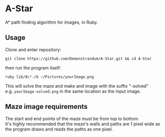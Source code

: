 # A-Star

A* path finding algorithm for images, in Ruby.

## Usage
Clone and enter repository:
```shell
git clone https://github.com/Demonstrandum/A-Star.git && cd A-Star
```
then run the program itself:
```shell
ruby lib/A\*.rb ~/Pictures/yourImage.png
```
This will solve the maze and make and image with the suffix "-solved"<br />
e.g. `yourImage-solved.png` in the same location as the input image.

## Maze image requirements
The start and end points of the maze must be from top to bottom. <br />
It's highly recommended that the maze's walls and paths are 1 pixel wide as the program draws and reads the paths as one pixel.  

